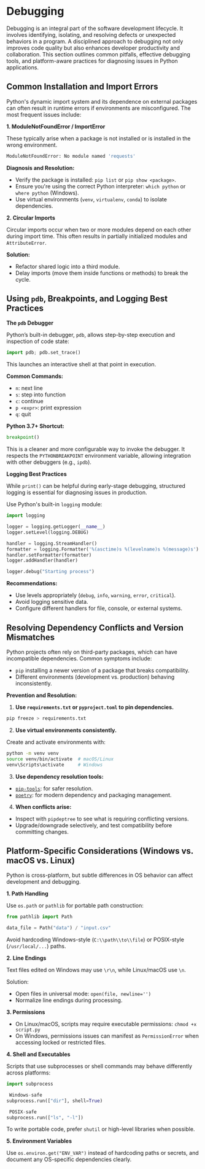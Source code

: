 # Debugging

Debugging is an integral part of the software development lifecycle. It involves identifying, isolating, and resolving defects or unexpected behaviors in a program. A disciplined approach to debugging not only improves code quality but also enhances developer productivity and collaboration. This section outlines common pitfalls, effective debugging tools, and platform-aware practices for diagnosing issues in Python applications.

## Common Installation and Import Errors

Python's dynamic import system and its dependence on external packages can often result in runtime errors if environments are misconfigured. The most frequent issues include:

**1. ModuleNotFoundError / ImportError**

These typically arise when a package is not installed or is installed in the wrong environment.

```bash
ModuleNotFoundError: No module named 'requests'
```

**Diagnosis and Resolution:**

* Verify the package is installed: `pip list` or `pip show <package>`.
* Ensure you're using the correct Python interpreter: `which python` or `where python` (Windows).
* Use virtual environments (`venv`, `virtualenv`, `conda`) to isolate dependencies.

**2. Circular Imports**

Circular imports occur when two or more modules depend on each other during import time. This often results in partially initialized modules and `AttributeError`.

**Solution:**

* Refactor shared logic into a third module.
* Delay imports (move them inside functions or methods) to break the cycle.

## Using `pdb`, Breakpoints, and Logging Best Practices

**The `pdb` Debugger**

Python’s built-in debugger, `pdb`, allows step-by-step execution and inspection of code state:

```python
import pdb; pdb.set_trace()
```

This launches an interactive shell at that point in execution.

**Common Commands:**

* `n`: next line
* `s`: step into function
* `c`: continue
* `p <expr>`: print expression
* `q`: quit

**Python 3.7+ Shortcut:**

```python
breakpoint()
```

This is a cleaner and more configurable way to invoke the debugger. It respects the `PYTHONBREAKPOINT` environment variable, allowing integration with other debuggers (e.g., `ipdb`).

**Logging Best Practices**

While `print()` can be helpful during early-stage debugging, structured logging is essential for diagnosing issues in production.

Use Python's built-in `logging` module:

```python
import logging

logger = logging.getLogger(__name__)
logger.setLevel(logging.DEBUG)

handler = logging.StreamHandler()
formatter = logging.Formatter('%(asctime)s %(levelname)s %(message)s')
handler.setFormatter(formatter)
logger.addHandler(handler)

logger.debug("Starting process")
```

**Recommendations:**

* Use levels appropriately (`debug`, `info`, `warning`, `error`, `critical`).
* Avoid logging sensitive data.
* Configure different handlers for file, console, or external systems.

## Resolving Dependency Conflicts and Version Mismatches

Python projects often rely on third-party packages, which can have incompatible dependencies. Common symptoms include:

* `pip` installing a newer version of a package that breaks compatibility.
* Different environments (development vs. production) behaving inconsistently.

**Prevention and Resolution:**

1. **Use `requirements.txt` or `pyproject.toml` to pin dependencies.**

```bash
pip freeze > requirements.txt
```

2. **Use virtual environments consistently.**

Create and activate environments with:

```bash
python -m venv venv
source venv/bin/activate  # macOS/Linux
venv\Scripts\activate     # Windows
```

3. **Use dependency resolution tools:**

* [`pip-tools`](https://pypi.org/project/pip-tools/): for safer resolution.
* [`poetry`](https://python-poetry.org/): for modern dependency and packaging management.

4. **When conflicts arise:**

* Inspect with `pipdeptree` to see what is requiring conflicting versions.
* Upgrade/downgrade selectively, and test compatibility before committing changes.

## Platform-Specific Considerations (Windows vs. macOS vs. Linux)

Python is cross-platform, but subtle differences in OS behavior can affect development and debugging.

**1. Path Handling**

Use `os.path` or `pathlib` for portable path construction:

```python
from pathlib import Path

data_file = Path("data") / "input.csv"
```

Avoid hardcoding Windows-style (`C:\\path\\to\\file`) or POSIX-style (`/usr/local/...`) paths.

**2. Line Endings**

Text files edited on Windows may use `\r\n`, while Linux/macOS use `\n`.

Solution:

* Open files in universal mode: `open(file, newline='')`
* Normalize line endings during processing.

**3. Permissions**

* On Linux/macOS, scripts may require executable permissions: `chmod +x script.py`
* On Windows, permissions issues can manifest as `PermissionError` when accessing locked or restricted files.

**4. Shell and Executables**

Scripts that use subprocesses or shell commands may behave differently across platforms:

```python
import subprocess

 Windows-safe
subprocess.run(["dir"], shell=True)

 POSIX-safe
subprocess.run(["ls", "-l"])
```

To write portable code, prefer `shutil` or high-level libraries when possible.

**5. Environment Variables**

Use `os.environ.get("ENV_VAR")` instead of hardcoding paths or secrets, and document any OS-specific dependencies clearly.
